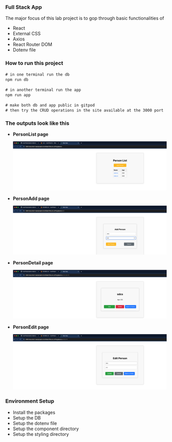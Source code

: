 ### Full Stack App

The major focus of this lab project is to gop through basic functionalities of

- React
- External CSS
- Axios
- React Router DOM
- Dotenv file

### How to run this project

```
# in one terminal run the db
npm run db

# in another terminal run the app
npm run app

# make both db and app public in gitpod
# then try the CRUD operations in the site available at the 3000 port
```

### The outputs look like this

- **PersonList page**

  ![alt text](image.png)

- **PersonAdd page**

  ![alt text](image-1.png)

- **PersonDetail page**

  ![alt text](image-2.png)

- **PersonEdit page**

  ![alt text](image-3.png)

### Environment Setup

- Install the packages
- Setup the DB
- Setup the dotenv file
- Setup the component directory
- Setup the styling directory